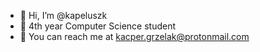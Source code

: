 - 👋 Hi, I’m @kapeluszk
- 🌱 4th year Computer Science student
- 📧 You can reach me at kacper.grzelak@protonmail.com


<!---
kapeluszk/kapeluszk is a ✨ special ✨ repository because its `README.md` (this file) appears on your GitHub profile.
You can click the Preview link to take a look at your changes.
--->
